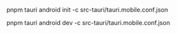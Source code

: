 pnpm tauri android init -c src-tauri/tauri.mobile.conf.json

pnpm tauri android dev -c src-tauri/tauri.mobile.conf.json
